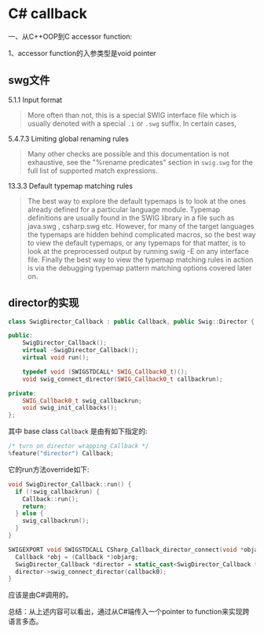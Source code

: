 # C# callback

一、从C++OOP到C accessor function:

1、accessor function的入参类型是void pointer



## swg文件

5.1.1 Input format

> More often than not, this is a special SWIG interface file which is usually denoted with a special `.i` or `.swg` suffix. In certain cases,

5.4.7.3 Limiting global renaming rules

> Many other checks are possible and this documentation is not exhaustive, see the "%rename predicates" section in `swig.swg` for the full
> list of supported match expressions.

13.3.3 Default typemap matching rules

> The best way to explore the default typemaps is to look at the ones already defined for a particular language module. Typemap definitions are usually found in the SWIG library in a file such as java.swg , csharp.swg etc. However, for many of the target languages the typemaps are hidden behind complicated macros, so the best way to view the default typemaps, or any typemaps for that matter, is to look at the preprocessed output by running swig -E on any interface file. Finally the best way to view the typemap matching rules in action is via the debugging typemap pattern matching options covered later on.



## director的实现

```C++
class SwigDirector_Callback : public Callback, public Swig::Director {

public:
    SwigDirector_Callback();
    virtual ~SwigDirector_Callback();
    virtual void run();

    typedef void (SWIGSTDCALL* SWIG_Callback0_t)();
    void swig_connect_director(SWIG_Callback0_t callbackrun);

private:
    SWIG_Callback0_t swig_callbackrun;
    void swig_init_callbacks();
};
```

其中 base class `Callback` 是由有如下指定的:

```C++
/* turn on director wrapping Callback */
%feature("director") Callback;
```



它的run方法override如下:

```C++
void SwigDirector_Callback::run() {
  if (!swig_callbackrun) {
    Callback::run();
    return;
  } else {
    swig_callbackrun();
  }
}
```



```C++
SWIGEXPORT void SWIGSTDCALL CSharp_Callback_director_connect(void *objarg, SwigDirector_Callback::SWIG_Callback0_t callback0) {
  Callback *obj = (Callback *)objarg;
  SwigDirector_Callback *director = static_cast<SwigDirector_Callback *>(obj);
  director->swig_connect_director(callback0);
}
```

应该是由C#调用的。



总结：从上述内容可以看出，通过从C#端传入一个pointer to function来实现跨语言多态。



